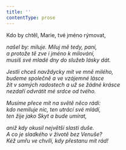 ```yaml
---
title: ''
contentType: prose
---
```


Kdo by chtěl, Marie, tvé jméno rýmovat,

_našel by: miluje. Miluj mě tedy, paní,  
a protože tě zve i jméno k milování,  
musíš své mladé dny do služeb lásky dát._

_Jestli chceš navždycky mít ve mně milého,  
budeme společně a ve vzájemné lásce  
žít v samých radostech a už se žádné krásce  
nezdaří odvrátit mé srdce od tvého._

_Musíme přece mít na světě něco rádi:  
kdo nemiluje nic, ten utrácí své mládí,  
ten žije jako Skyt a bude umírat,_

_aniž kdy okusil největší slasti duše.  
A co je sladkého v životě bez Venuše?  
Kéž umřu ve chvíli, kdy přestanu mít rád!_
